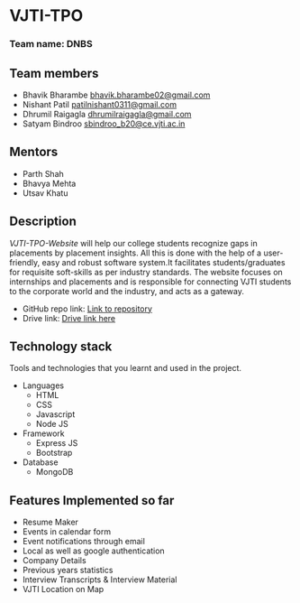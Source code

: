 # VJTI-TPO

### Team name: DNBS

## Team members
* Bhavik Bharambe bhavik.bharambe02@gmail.com
* Nishant Patil patilnishant0311@gmail.com
* Dhrumil Raigagla dhrumilraigagla@gmail.com
* Satyam Bindroo sbindroo_b20@ce.vjti.ac.in

## Mentors
* Parth Shah
* Bhavya Mehta
* Utsav Khatu



## Description
*VJTI-TPO-Website* will help our college students recognize gaps in placements by placement insights. All this is done with the help of a user-friendly, easy and robust software system.It facilitates students/graduates for requisite soft-skills as per industry standards.
The website focuses on internships and placements and is responsible for connecting VJTI students to the corporate world and the industry, and acts as a gateway.


* GitHub repo link: [Link to repository](https://github.com/bbhavik16/TPO-Website)
* Drive link: [Drive link here](https://drive.google.com/drive/folders/1JQmotPG7ITyEo4Vmhv_Fa6DmvM8bDBL7?usp=sharing)


## Technology stack

Tools and technologies that you learnt and used in the project.

* Languages
  * HTML
  * CSS
  * Javascript
  * Node JS
* Framework
  * Express JS
  * Bootstrap
* Database
  * MongoDB

## Features Implemented so far
* Resume Maker
* Events in calendar form
* Event notifications through email
* Local as well as google authentication
* Company Details
* Previous years statistics
* Interview Transcripts & Interview Material
* VJTI Location on Map


